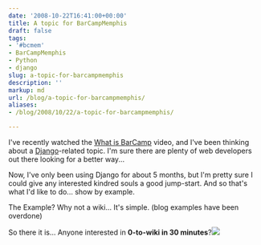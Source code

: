 ```yaml
---
date: '2008-10-22T16:41:00+00:00'
title: A topic for BarCampMemphis
draft: false
tags:
- '#bcmem'
- BarCampMemphis
- Python
- django
slug: a-topic-for-barcampmemphis
description: ''
markup: md
url: /blog/a-topic-for-barcampmemphis/
aliases:
- /blog/2008/10/22/a-topic-for-barcampmemphis/

---
```


I've recently watched the [What is BarCamp](http://memphisbarcamp.pbwiki.com/BarCamp+Memphis+-+Amy) video, and I've been thinking about a [Django](http://www.djangoproject.com/)-related topic. I'm sure there are plenty of web developers out there looking for a better way...  
  
Now, I've only been using Django for about 5 months, but I'm pretty sure I could give any interested kindred souls a good jump-start. And so that's what I'd like to do... show by example.  
  
The Example? Why not a wiki... It's simple. (blog examples have been overdone)  
  
So there it is... Anyone interested in **0-to-wiki in 30 minutes**?![](https://blogger.googleusercontent.com/tracker/4123748873183487963-7042306767709574258?l=bradmontgomery.blogspot.com)